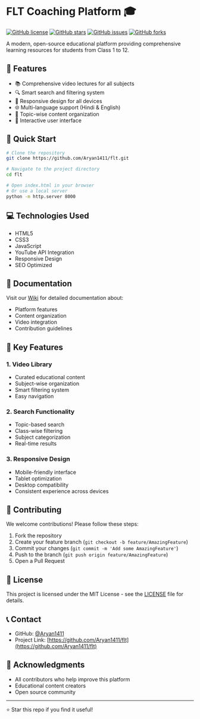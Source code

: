 # FLT Coaching Platform 🎓

[![GitHub license](https://img.shields.io/github/license/Aryan1411/flt)](https://github.com/Aryan1411/flt/blob/master/LICENSE)
[![GitHub stars](https://img.shields.io/github/stars/Aryan1411/flt)](https://github.com/Aryan1411/flt/stargazers)
[![GitHub issues](https://img.shields.io/github/issues/Aryan1411/flt)](https://github.com/Aryan1411/flt/issues)
[![GitHub forks](https://img.shields.io/github/forks/Aryan1411/flt)](https://github.com/Aryan1411/flt/network)

A modern, open-source educational platform providing comprehensive learning resources for students from Class 1 to 12.

## 🌟 Features

- 📚 Comprehensive video lectures for all subjects
- 🔍 Smart search and filtering system
- 📱 Responsive design for all devices
- 🌐 Multi-language support (Hindi & English)
- 🎯 Topic-wise content organization
- 🎨 Interactive user interface

## 🚀 Quick Start

```bash
# Clone the repository
git clone https://github.com/Aryan1411/flt.git

# Navigate to the project directory
cd flt

# Open index.html in your browser
# Or use a local server
python -m http.server 8000
```

## 💻 Technologies Used

- HTML5
- CSS3
- JavaScript
- YouTube API Integration
- Responsive Design
- SEO Optimized

## 📖 Documentation

Visit our [Wiki](https://github.com/Aryan1411/flt/wiki) for detailed documentation about:
- Platform features
- Content organization
- Video integration
- Contribution guidelines

## 🎯 Key Features

### 1. Video Library
- Curated educational content
- Subject-wise organization
- Smart filtering system
- Easy navigation

### 2. Search Functionality
- Topic-based search
- Class-wise filtering
- Subject categorization
- Real-time results

### 3. Responsive Design
- Mobile-friendly interface
- Tablet optimization
- Desktop compatibility
- Consistent experience across devices

## 🤝 Contributing

We welcome contributions! Please follow these steps:

1. Fork the repository
2. Create your feature branch (`git checkout -b feature/AmazingFeature`)
3. Commit your changes (`git commit -m 'Add some AmazingFeature'`)
4. Push to the branch (`git push origin feature/AmazingFeature`)
5. Open a Pull Request

## 📝 License

This project is licensed under the MIT License - see the [LICENSE](LICENSE) file for details.

## 📞 Contact

- GitHub: [@Aryan1411](https://github.com/Aryan1411)
- Project Link: [https://github.com/Aryan1411/flt](https://github.com/Aryan1411/flt)

## 🙏 Acknowledgments

- All contributors who help improve this platform
- Educational content creators
- Open source community

---
⭐️ Star this repo if you find it useful!